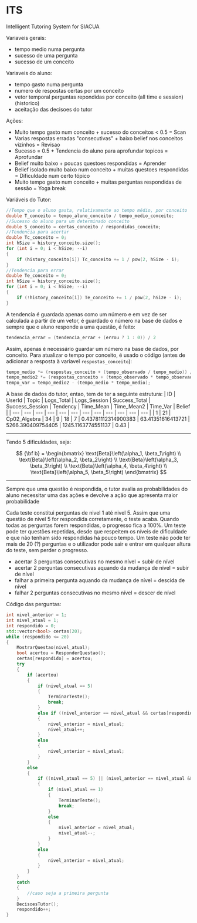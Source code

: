 # ITS
Intelligent Tutoring System for SIACUA

Variaveis gerais:
- tempo medio numa pergunta
- sucesso de uma pergunta
- sucesso de um conceito

Variaveis do aluno:
- tempo gasto numa pergunta
- numero de respostas certas por um conceito
- vetor temporal perguntas repondidas por conceito (all time e session) (historico)
- aceitação das decisoes do tutor

Ações:
- Muito tempo gasto num conceito + sucesso do conceitos < 0.5 = Scan
- Varias respostas erradas "consecutivas" + baixo belief nos conceitos vizinhos = Revisao
- Sucesso = 0.5 + Tendencia do aluno para aprofundar topicos = Aprofundar
- Belief muito baixo + poucas questoes respondidas = Aprender
- Belief isolado muito baixo num conceito + muitas questoes respondidas = Dificuldade num certo tópico
- Muito tempo gasto num conceito + muitas perguntas respondidas de sessão = Yoga break

Variáveis do Tutor:
```c++
//Tempo que o aluno gasta, relativamente ao tempo médio, por conceito
double T_conceito = tempo_aluno_conceito / tempo_medio_conceito;
//Sucesso do aluno para um determinado conceito
double S_conceito = certas_conceito / respondidas_conceito;
//Tendencia para acertar
double Tc_conceito = 0;
int hSize = history_conceito.size();
for (int i = 0; i < hSize; --i)
{
    if (history_conceito[i]) Tc_conceito += 1 / pow(2, hSize - i);
}
//Tendencia para errar
double Te_conceito = 0;
int hSize = history_conceito.size();
for (int i = 0; i < hSize; --i)
{
    if (!history_conceito[i]) Te_conceito += 1 / pow(2, hSize - i);
}
```

A tendencia é guardada apenas como um número e em vez de ser calculada a partir de um vetor, é guardado o número na base de dados e sempre que o aluno responde a uma questão, é feito:
```c++
tendencia_errar = (tendencia_errar + (errou ? 1 : 0)) / 2
```
Assim, apenas é necessário guardar um número na base de dados, por conceito. Para atualizar o tempo por conceito, é usado o código (antes de adicionar a resposta à variavel `` respostas_conceito ``):
```c++
tempo_medio *= (respostas_conceito + (tempo_observado / tempo_medio)) / (respostas_conceito + 1);
tempo_medio2 *= (respostas_conceito + (tempo_observado * tempo_observado / tempo_medio2)) / (respostas_conceito + 1);
tempo_var = tempo_medio2 - (tempo_medio * tempo_medio);
```

A base de dados do tutor, entao, tem de ter a seguinte estrutura:
| ID | UserId | Topic | Logs_Total | Logs_Session | Success_Total | Success_Session | Tendency | Time_Mean | Time_Mean2 | Time_Var | Belief |
| --- | --- | --- | --- | --- | --- | --- | --- | --- | --- | --- | --- |
| 1 | 21 | Cp02_Algebra | 34 | 9 | 18 | 7 | 0.43781112314900383 | 63.41351616413721 | 5266.390409754405 | 1245.1163774551137 | 0.43 |


---

Tendo 5 dificuldades, seja:

$$ {\bf b} =
\begin{bmatrix}
    \text{Beta}\left(\alpha_1, \beta_1\right) \\
    \text{Beta}\left(\alpha_2, \beta_2\right) \\
    \text{Beta}\left(\alpha_3, \beta_3\right) \\
    \text{Beta}\left(\alpha_4, \beta_4\right) \\
    \text{Beta}\left(\alpha_5, \beta_5\right)
\end{bmatrix}    
$$

---

Sempre que uma questão é respondida, o tutor avalia as probabilidades do aluno necessitar uma das ações e devolve a ação que apresenta maior probabilidade

Cada teste constitui perguntas de nivel 1 até nivel 5. Assim que uma questão de nível 5 for respondida corretamente, o teste acaba. Quando todas as perguntas forem respondidas, o progresso fica a 100%. Um teste pode ter questões repetidas, desde que respeitem os níveis de dificuldade e que não tenham sido respondidas há pouco tempo. Um teste não pode ter mais de 20 (?) perguntas e o utilizador pode sair e entrar em qualquer altura do teste, sem perder o progresso.
- acertar 3 perguntas consecutivas no mesmo nível = subir de nível
- acertar 2 perguntas consecutivas aquando da mudança de nível = subir de nível
- falhar a primeira pergunta aquando da mudança de nível = descida de nível
- falhar 2 perguntas consecutivas no mesmo nível = descer de nível

Código das perguntas:
```c++
int nivel_anterior = 1;
int nivel_atual = 1;
int respondido = 0;
std::vector<bool> certas(20);
while (respondido <= 20)
{
    MostrarQuestao(nivel_atual);
    bool acertou = ResponderQuestao();
    certas[respondido] = acertou;
    try
    {
        if (acertou)
        {
            if (nivel_atual == 5)
            {
                TerminarTeste();
                break;
            }
            else if ((nivel_anterior == nivel_atual && certas[respondido - 1] && certas[respondido - 2]) || (nivel_anterior != nivel_atual && certas[respondido - 1]))
            {
                nivel_anterior = nivel_atual;
                nivel_atual++;
            }
            else
            {
                nivel_anterior = nivel_atual;
            }
        }
        else
        {
            if ((nivel_atual == 5) || (nivel_anterior == nivel_atual && !certas[respondido - 1]) || (nivel_anterior != nivel_atual))
            {
                if (nivel_atual == 1)
                {
                    TerminarTeste();
                    break;
                }
                else
                {
                    nivel_anterior = nivel_atual;
                    nivel_atual--;
                }
            }
            else
            {
                nivel_anterior = nivel_atual;
            }
        }
    }
    catch
    {
        //caso seja a primeira pergunta
    }
    DecisoesTutor();
    respondido++;
}
```
